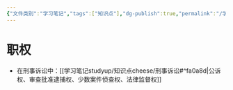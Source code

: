 ```yaml
---
{"文件类别":"学习笔记","tags":["知识点"],"dg-publish":true,"permalink":"/学习笔记studyup/知识点cheese/人民检察院/","dgPassFrontmatter":true,"created":"2024-09-11T21:19:06.849+08:00","updated":"2024-09-11T21:19:50.078+08:00"}
---
```


# 职权
- 在刑事诉讼中：[[学习笔记studyup/知识点cheese/刑事诉讼#^fa0a8d\|公诉权、审查批准逮捕权、少数案件侦查权、法律监督权]]